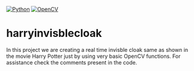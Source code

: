 [![Python](https://img.shields.io/badge/Python-3.7-blue)](https://www.python.org/downloads/)
[![OpenCV](https://img.shields.io/badge/OpenCV-4.3-green)](https://docs.opencv.org/master/d5/de5/tutorial_py_setup_in_windows.html)
# harryinvisblecloak
In this project we are creating a real time invisble cloak same as shown in the movie Harry Potter just by using very basic OpenCV functions.
For assistance check the comments present in the code.
